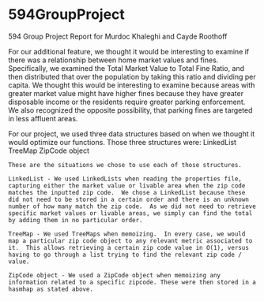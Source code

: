 # 594GroupProject
594 Group Project Report for Murdoc Khaleghi and Cayde Roothoff


For our additional feature, we thought it would be interesting to examine if there was a relationship between home market values and fines.  Specifically, we examined the Total Market Value to Total Fine Ratio, and then distributed that over the population by taking this ratio and dividing per capita.  We thought this would be interesting to examine because areas with greater market value might have higher fines because they have greater disposable income or the residents require greater parking enforcement.  We also recognized the opposite possibility, that parking fines are targeted in less affluent areas.  

For our project, we used three data structures based on when we thought it would optimize our functions.  Those three structures were:
LinkedList
TreeMap
ZipCode object

	These are the situations we chose to use each of those structures.  

	LinkedList - We used LinkedLists when reading the properties file, capturing either the market value or livable area when the zip code matches the inputted zip code.  We chose a LinkedList because these did not need to be stored in a certain order and there is an unknown number of how many match the zip code.  As we did not need to retrieve specific market values or livable areas, we simply can find the total by adding them in no particular order.  

	TreeMap - We used TreeMaps when memoizing.  In every case, we would map a particular zip code object to any relevant metric associated to it.  This allows retrieving a certain zip code value in O(1), versus having to go through a list trying to find the relevant zip code / value.  

	ZipCode object - We used a ZipCode object when memoizing any information related to a specific zipcode. These were then stored in a hasmhap as stated above.






